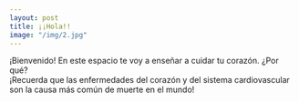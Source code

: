 ```yaml
---
layout: post
title: ¡¡Hola!!
image: "/img/2.jpg"
---
```


¡Bienvenido! En este espacio te voy a enseñar a cuidar tu corazón. ¿Por qué?  
¡Recuerda que las enfermedades del corazón y del sistema cardiovascular son la causa más común de muerte en el mundo!
